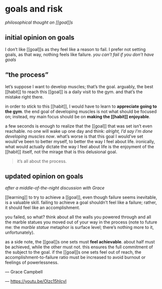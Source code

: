 # goals and risk

_philosophical thought on [[goal]]s_

## initial opinion on goals

I don’t like [[goal]]s as they feel like a reason to fail. I prefer not setting goals, as that way, nothing feels like failure. _you can’t fail if you don’t have goals_

## “the process”

let’s suppose I want to develop muscles; that’s the goal. arguably, the best [[habit]] to reach this [[goal]] is a daily visit to the gym. and that’s the mistake right there.

in order to stick to this [[habit]], I would have to learn to **appreciate going to the gym**. the end goal of developing muscles is not what should be focused on; instead, my main focus should be on **making the [[habit]] enjoyable**.

a few seconds is enough to realize that the [[goal]] that was set isn’t even reachable. no one will wake up one day and think: _alright, I’d say I’m done developing muscles now_. what’s worse is that this goal I would’ve set would’ve been to better myself, to better the way I feel about life. ironically, what would actually dictate the way I feel about life is the enjoyment of the [[habit]] itself, not the mirage that is this delusional goal.

> it’s all about the process.

## updated opinion on goals

_after a middle-of-the-night discussion with Grace_

[[learning]] to try to achieve a [[goal]], even though failure seems inevitable, is a valuable skill. failing to achieve a goal shouldn’t feel like a failure; rather, it should feel like an accomplishment.

you failed, so what? think about all the walls you powered through and all the marble statues you moved out of your way in the process (note to future me: the _marble statue_ metaphor is surface level; there’s nothing more to it, unfortunately).

as a side note, the [[goal]]s one sets must **feel achievable**. about half must be achieved, while the other must not. this ensures the full commitment of the subject to the goal. if the [[goal]]s one sets feel out of reach, the accomplishment-to-failure ratio must be increased to avoid burnout or feelings of powerlessness.

&mdash; Grace Campbell

&mdash; <https://youtu.be/Olzc15hIcyI>
